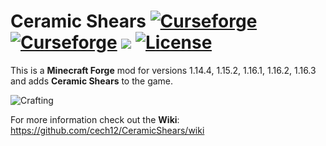 # Ceramic Shears [![Curseforge](http://cf.way2muchnoise.eu/full_ceramic-shears_downloads.svg)](https://www.curseforge.com/minecraft/mc-mods/ceramic-shears) [![Curseforge](http://cf.way2muchnoise.eu/versions/For%20MC_ceramic-shears_all.svg)](https://www.curseforge.com/minecraft/mc-mods/ceramic-shears/files)  [![](https://img.shields.io/discord/752506676719910963.svg?style=flat&color=informational&logo=discord&label=Discord)](https://discord.gg/gRUFH5t) [![License](https://img.shields.io/github/license/cech12/CeramicShears)](http://opensource.org/licenses/MIT)

This is a **Minecraft Forge** mod for versions 1.14.4, 1.15.2, 1.16.1, 1.16.2, 1.16.3 and adds **Ceramic Shears** to the game.

![Crafting](https://raw.githubusercontent.com/cech12/CeramicShears/1.14.4/material/crafting.png)
           
For more information check out the **Wiki**: https://github.com/cech12/CeramicShears/wiki